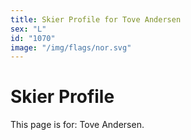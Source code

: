 ```yaml
---
title: Skier Profile for Tove Andersen
sex: "L"
id: "1070"
image: "/img/flags/nor.svg" 
---
```


# Skier Profile

This page is for: Tove Andersen.
    